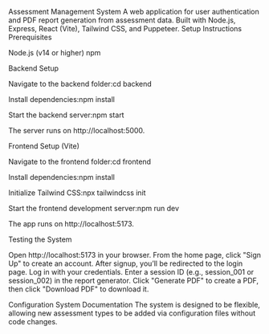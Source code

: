 Assessment Management System
A web application for user authentication and PDF report generation from assessment data. Built with Node.js, Express, React (Vite), Tailwind CSS, and Puppeteer.
Setup Instructions
Prerequisites

Node.js (v14 or higher)
npm

Backend Setup

Navigate to the backend folder:cd backend


Install dependencies:npm install


Start the backend server:npm start

The server runs on http://localhost:5000.

Frontend Setup (Vite)

Navigate to the frontend folder:cd frontend


Install dependencies:npm install


Initialize Tailwind CSS:npx tailwindcss init


Start the frontend development server:npm run dev

The app runs on http://localhost:5173.

Testing the System

Open http://localhost:5173 in your browser.
From the home page, click "Sign Up" to create an account.
After signup, you’ll be redirected to the login page.
Log in with your credentials.
Enter a session ID (e.g., session_001 or session_002) in the report generator.
Click "Generate PDF" to create a PDF, then click "Download PDF" to download it.

Configuration System Documentation
The system is designed to be flexible, allowing new assessment types to be added via configuration files without code changes.